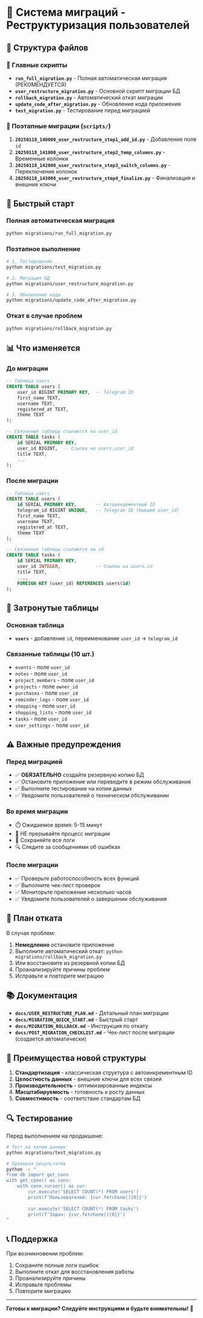 # 🔄 Система миграций - Реструктуризация пользователей

## 📁 Структура файлов

### 🎯 Главные скрипты
- **`run_full_migration.py`** - Полная автоматическая миграция (РЕКОМЕНДУЕТСЯ)
- **`user_restructure_migration.py`** - Основной скрипт миграции БД
- **`rollback_migration.py`** - Автоматический откат миграции
- **`update_code_after_migration.py`** - Обновление кода приложения
- **`test_migration.py`** - Тестирование перед миграцией

### 📂 Поэтапные миграции (`scripts/`)
1. **`20250118_140000_user_restructure_step1_add_id.py`** - Добавление поля `id`
2. **`20250118_141000_user_restructure_step2_temp_columns.py`** - Временные колонки
3. **`20250118_142000_user_restructure_step3_switch_columns.py`** - Переключение колонок
4. **`20250118_143000_user_restructure_step4_finalize.py`** - Финализация и внешние ключи

## 🚀 Быстрый старт

### Полная автоматическая миграция
```bash
python migrations/run_full_migration.py
```

### Поэтапное выполнение
```bash
# 1. Тестирование
python migrations/test_migration.py

# 2. Миграция БД
python migrations/user_restructure_migration.py

# 3. Обновление кода
python migrations/update_code_after_migration.py
```

### Откат в случае проблем
```bash
python migrations/rollback_migration.py
```

## 📊 Что изменяется

### До миграции
```sql
-- Таблица users
CREATE TABLE users (
    user_id BIGINT PRIMARY KEY,  -- Telegram ID
    first_name TEXT,
    username TEXT,
    registered_at TEXT,
    theme TEXT
);

-- Связанные таблицы ссылаются на user_id
CREATE TABLE tasks (
    id SERIAL PRIMARY KEY,
    user_id BIGINT,  -- Ссылка на users.user_id
    title TEXT,
    ...
);
```

### После миграции
```sql
-- Таблица users
CREATE TABLE users (
    id SERIAL PRIMARY KEY,       -- Автоинкрементный ID
    telegram_id BIGINT UNIQUE,   -- Telegram ID (бывший user_id)
    first_name TEXT,
    username TEXT,
    registered_at TEXT,
    theme TEXT
);

-- Связанные таблицы ссылаются на id
CREATE TABLE tasks (
    id SERIAL PRIMARY KEY,
    user_id INTEGER,             -- Ссылка на users.id
    title TEXT,
    ...,
    FOREIGN KEY (user_id) REFERENCES users(id)
);
```

## 🔧 Затронутые таблицы

### Основная таблица
- **`users`** - добавление `id`, переименование `user_id` → `telegram_id`

### Связанные таблицы (10 шт.)
- `events` - поле `user_id`
- `notes` - поле `user_id`
- `project_members` - поле `user_id`
- `projects` - поле `owner_id`
- `purchases` - поле `user_id`
- `reminder_logs` - поле `user_id`
- `shopping` - поле `user_id`
- `shopping_lists` - поле `user_id`
- `tasks` - поле `user_id`
- `user_settings` - поле `user_id`

## ⚠️ Важные предупреждения

### Перед миграцией
- ✅ **ОБЯЗАТЕЛЬНО** создайте резервную копию БД
- ✅ Остановите приложение или переведите в режим обслуживания
- ✅ Выполните тестирование на копии данных
- ✅ Уведомите пользователей о техническом обслуживании

### Во время миграции
- ⏱️ Ожидаемое время: 5-15 минут
- 🚫 НЕ прерывайте процесс миграции
- 📝 Сохраняйте все логи
- 🔍 Следите за сообщениями об ошибках

### После миграции
- ✅ Проверьте работоспособность всех функций
- ✅ Выполните чек-лист проверок
- ✅ Мониторьте приложение несколько часов
- ✅ Уведомите пользователей о завершении обслуживания

## 🔄 План отката

В случае проблем:
1. **Немедленно** остановите приложение
2. Выполните автоматический откат: `python migrations/rollback_migration.py`
3. Или восстановите из резервной копии БД
4. Проанализируйте причины проблем
5. Исправьте и повторите миграцию

## 📚 Документация

- **`docs/USER_RESTRUCTURE_PLAN.md`** - Детальный план миграции
- **`docs/MIGRATION_QUICK_START.md`** - Быстрый старт
- **`docs/MIGRATION_ROLLBACK.md`** - Инструкция по откату
- **`docs/POST_MIGRATION_CHECKLIST.md`** - Чек-лист после миграции (создается автоматически)

## 🎯 Преимущества новой структуры

1. **Стандартизация** - классическая структура с автоинкрементным ID
2. **Целостность данных** - внешние ключи для всех связей
3. **Производительность** - оптимизированные индексы
4. **Масштабируемость** - готовность к росту данных
5. **Совместимость** - соответствие стандартам БД

## 🔍 Тестирование

Перед выполнением на продакшене:
```bash
# Тест на копии данных
python migrations/test_migration.py

# Проверка результатов
python -c "
from db import get_conn
with get_conn() as conn:
    with conn.cursor() as cur:
        cur.execute('SELECT COUNT(*) FROM users')
        print(f'Пользователей: {cur.fetchone()[0]}')
        
        cur.execute('SELECT COUNT(*) FROM tasks')
        print(f'Задач: {cur.fetchone()[0]}')
"
```

## 📞 Поддержка

При возникновении проблем:
1. Сохраните полные логи ошибок
2. Выполните откат для восстановления работы
3. Проанализируйте причины
4. Исправьте проблемы
5. Повторите миграцию

---

**Готовы к миграции? Следуйте инструкциям и будьте внимательны!** 🚀